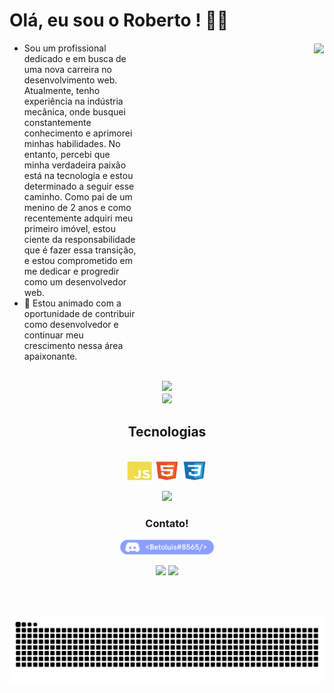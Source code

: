 # Olá, eu sou o Roberto ! 🐱‍👤
<div align="center">
    <img align="right" style="border: 1px solid white; border-radius: 4px;" height="230px" src="https://github-readme-stats.vercel.app/api?username=beto-luis&show_icons=true&custom_title=beto-luis's%20Github%20Stats&theme=tokyonight&hide_border=true">
  
  <ul text-align="center" align="left" style="padding-right: 300px;">
<li>  Sou um profissional dedicado e em busca de uma nova carreira no desenvolvimento web. Atualmente, tenho experiência na indústria mecânica, onde busquei constantemente conhecimento e aprimorei minhas habilidades. No entanto, percebi que minha verdadeira paixão está na tecnologia e estou determinado a seguir esse caminho. Como pai de um menino de 2 anos e como recentemente adquiri meu primeiro imóvel, estou ciente da responsabilidade que é fazer essa transição, e estou comprometido em me dedicar e progredir como um desenvolvedor web. </li>
<li> 🚀 Estou animado com a oportunidade de contribuir como desenvolvedor e continuar meu crescimento nessa área apaixonante. </li>
  </ul>
</div>
<div align="center">
    <br>
    <div>
    <img height="160em" src="https://github-readme-stats.vercel.app/api?username=beto-luis&show_icons=true&theme=tokyonight&include_all_commits=true&count_private=true">
    <div>
     <img style="border: 1px solid white; border-radius: 4px;" height="203px" src="https://github-readme-streak-stats.herokuapp.com/?user=beto-luis&theme=tokyonight&hide_border=true">
    <br>
    
## Tecnologias

<div style="display: inline_block"><br>
  <img align="center" alt="Js" height="30" width="40" src="https://raw.githubusercontent.com/devicons/devicon/master/icons/javascript/javascript-plain.svg">
  <img align="center" alt="HTML" height="30" width="40" src="https://raw.githubusercontent.com/devicons/devicon/master/icons/html5/html5-original.svg">
  <img align="center" alt="CSS" height="30" width="40" src="https://raw.githubusercontent.com/devicons/devicon/master/icons/css3/css3-original.svg">
</div>
    <br>
<img height="160em" src="https://github-readme-stats.vercel.app/api/top-langs/?username=beto-luis&layout=compact&langs_count=6&theme=tokyonight">
    <br>
        
  ### Contato!
 
<div> 
 <img height="24px" src="./imagens/Button-discord.png"> 

  <a href = "mailto:robertodecarvalho0608@gmail.com"><img src="https://img.shields.io/badge/-Gmail-%23333?style=for-the-badge&logo=gmail&logoColor=white" target="_blank"></a>
  <a href="https://www.linkedin.com/in/roberto-carvalho-bb6130221/" target="_blank"><img src="https://img.shields.io/badge/-LinkedIn-%230077B5?style=for-the-badge&logo=linkedin&logoColor=white" target="_blank"></a>
 
<div/>    
  <br><br>
  
  ![snake gif](https://github.com/beto-luis/beto-luis/blob/output/github-contribution-grid-snake.svg)

</div>
